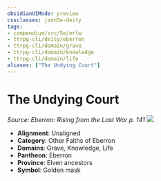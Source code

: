 ```yaml
---
obsidianUIMode: preview
cssclasses: json5e-deity
tags:
- compendium/src/5e/erlw
- ttrpg-cli/deity/eberron
- ttrpg-cli/domain/grave
- ttrpg-cli/domain/knowledge
- ttrpg-cli/domain/life
aliases: ["The Undying Court"]
---
```

# The Undying Court
*Source: Eberron: Rising from the Last War p. 141* 
![](/3-Mechanics/CLI/deities/img/erlw-the-undying-court.webp#symbol)

- **Alignment**: Unaligned
- **Category**: Other Faiths of Eberron
- **Domains**: Grave, Knowledge, Life
- **Pantheon**: Eberron
- **Province**: Elven ancestors
- **Symbol**: Golden mask